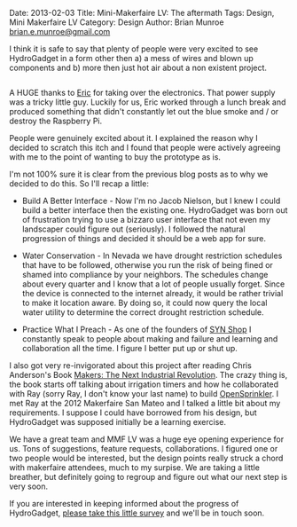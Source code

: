 Date: 2013-02-03
Title: Mini-Makerfaire LV: The aftermath
Tags: Design, Mini Makerfaire LV
Category: Design
Author: Brian Munroe <brian.e.munroe@gmail.com>

I think it is safe to say that plenty of people were very excited to see
HydroGadget in a form other then a) a mess of wires and blown up components
and b) more then just hot air about a non existent project.

<img src="http://smokingcircuits.files.wordpress.com/2013/02/img_0752.jpg?w=250&h=187" alt="" title="Hosted by imgur.com" />

A HUGE thanks to [Eric](http://smokingcircuits.me/) for taking over the
electronics.  That power supply was a tricky little guy.  Luckily for us, Eric
worked through a lunch break and produced something that didn't constantly let out
the blue smoke and / or destroy the Raspberry Pi.

People were genuinely excited about it.  I explained the reason why I decided to
scratch this itch and I found that people were actively agreeing with me to the
point of wanting to buy the prototype as is.

I'm not 100% sure it is clear from the previous blog posts as to why we decided
to do this.  So I'll recap a little:

* Build A Better Interface - Now I'm no Jacob Nielson, but I knew I could build a better interface then the existing one.  HydroGadget was born out of frustration trying to use a bizzaro user interface that not even my landscaper could figure out (seriously).  I followed the natural progression of things and decided it should be a web app for sure.

* Water Conservation - In Nevada we have drought restriction schedules that have to be followed, otherwise you run the risk of being fined or shamed into compliance by your neighbors.  The schedules change about every quarter and I know that a lot of people usually forget.  Since the device is connected to the internet already, it would be rather trivial to make it location aware.  By doing so, it could now query the local water utility to determine the correct drought restriction schedule.

* Practice What I Preach - As one of the founders of [SYN Shop](http://synshop.org) I constantly speak to people about making and failure and learning and collaboration all the time.  I figure I better put up or shut up.

I also got very re-invigorated about this project after reading Chris Anderson's Book [Makers: The Next Industrial Revolution](http://www.amazon.com/Makers-The-New-Industrial-Revolution/dp/0307720950). The crazy thing is, the book starts off talking about irrigation timers and how he collaborated with Ray (sorry Ray, I don't know your last name) to build [OpenSprinkler](http://www.opensprinkler.com/).  I met Ray at the 2012 Makerfaire San Mateo and I talked a little bit about my requirements.  I suppose I could have borrowed from his design, but HydroGadget was supposed initially be a learning exercise.

We have a great team and MMF LV was a huge eye opening experience for us.  Tons of suggestions, feature requests, collaborations.  I figured one or two people would be interested, but the design points really struck a chord with makerfaire attendees, much to my surpise.  We are taking a little breather, but definitely going to regroup and figure out what our next step is very soon.

If you are interested in keeping informed about the progress of HydroGadget, [please take this little survey](http://hydrogadget.org/info/) and we'll be in touch soon.
